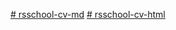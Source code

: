 [# rsschool-cv-md](https://MarinaTripetska.github.io/rsschool-cv/cv)
[# rsschool-cv-html](https://marinatripetska.github.io/rsschool-cv/)

